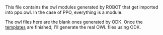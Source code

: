 This file contains the owl modules generated by ROBOT that get imported into ppo.owl. In the case of PPO, everything is a module.

The owl files here are the blank ones generated by ODK. Once the [templates](../templates) are finished, I'll generate the real OWL files using ODK.
